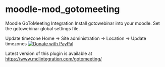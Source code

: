 
# moodle-mod_gotomeeting
Moodle GoToMeeting Integration
Install gotowebinar into your moodle. Set the gotowebinar global settings file.

Update timezone Home -> Site administration -> Location -> Update timezones
<a href="https://paypal.me/alokrai?locale.x=en_GB">
  <img src="https://raw.githubusercontent.com/stefan-niedermann/paypal-donate-button/master/paypal-donate-button.png" alt="Donate with PayPal" />
</a>

Latest version of this plugin is available at
https://www.mdlintegration.com/gotomeeting/

